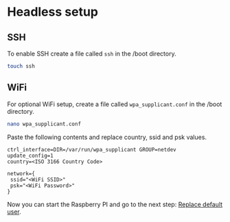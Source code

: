 # Headless setup
## SSH
To enable SSH create a file called `ssh` in the /boot directory.
```bash
touch ssh
```
## WiFi
For optional WiFi setup, create a file called `wpa_supplicant.conf` in the /boot directory.
```bash
nano wpa_supplicant.conf
```
Paste the following contents and replace country, ssid and psk values.
```
ctrl_interface=DIR=/var/run/wpa_supplicant GROUP=netdev
update_config=1
country=<ISO 3166 Country Code>

network={
 ssid="<WiFi SSID>"
 psk="<WiFi Password>"
}
```
Now you can start the Raspberry PI and go to the next step: [Replace default user](https://github.com/eremt/pi-server/blob/master/docs/user.md).
